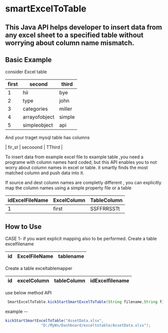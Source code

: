 # smartExcelToTable

## This  Java API helps developer to insert data from any excel sheet to a specified table without worrying about column name mismatch. 

## Basic Example
consider Excel table

| first |    second |    third |
|---| -----------------|----------------|
|1    |  hii     |  bye |
|2    |  type           |  john |
|3    |  categories     |  miller |
|4    |  arrayofobject  |  simple |
|5    |  simpleobject   |  api |     

And your traget mysql table has columns

| fir_st |    secooond |    TThird |

To insert data from example excel file to example table ,you need a programe with column names hard coded, but this API enables you to not worry about column names in excel or table. it smartly finds the most matched column and push data into it.

If  source and dest column names are completly different , you can explicitly map the column names using a simple property file or a table

| idExcelFileName |    ExcelColumn |    TableColumn |
|------------------|---------------|------|
|1    |  first     |  SSFFRRSSTt |

## How to Use
CASE 1-   if you want explicit mapping also to be performed.
Create a table excelfilename

| id |    ExcelFileName |    tablename |
|---| -----------------|----------------|

Create a table exceltablemapper

| id |    excelColumn |    tableColumn | idExcelfilename
|---| -----------------|----------------|----------------|

use below method API

```java
 SmartExcelToTable.kickStartSmartExcelToTable(String filename,String filepath);
```    
example -- 

```java
kickStartSmartExcelToTable("AssetData.xlsx",
				"D:/MyWs/Dashboard/exceltotable/AssetData.xlsx");
``` 
